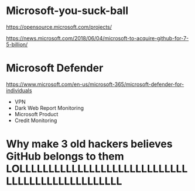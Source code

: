 # Microsoft-you-suck-ball

<https://opensource.microsoft.com/projects/>

<https://news.microsoft.com/2018/06/04/microsoft-to-acquire-github-for-7-5-billion/>

# Microsoft Defender

<https://www.microsoft.com/en-us/microsoft-365/microsoft-defender-for-individuals>

- VPN
- Dark Web Report Monitoring
- Microsoft Product
- Credit Monitoring

# Why make 3 old hackers believes GitHub belongs to them LOLLLLLLLLLLLLLLLLLLLLLLLLLLLLLLLLLLLLLLLLLLLLLLLLL
